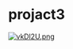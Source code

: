 # projact3


<a href="https://imge.to/i/vkDl2U"><img src="https://b.imge.to/2019/12/04/vkDl2U.md.png" alt="vkDl2U.png" border="0" /></a>
